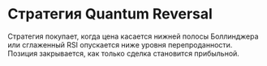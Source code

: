 # Стратегия Quantum Reversal

Стратегия покупает, когда цена касается нижней полосы Боллинджера или сглаженный RSI опускается ниже уровня перепроданности. Позиция закрывается, как только сделка становится прибыльной.
